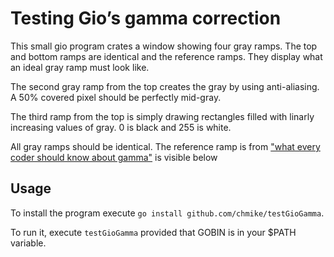 # Testing Gio’s gamma correction

This small gio program crates a window showing four gray ramps.
The top and bottom ramps are identical and the reference ramps. 
They display what an ideal gray ramp must look like. 

The second gray ramp from the top creates the gray by using 
anti-aliasing. A 50% covered pixel should be perfectly mid-gray.

The third ramp from the top is simply drawing rectangles filled 
with linarly increasing values of gray. 0 is black and 255 is white. 

All gray ramps should be identical. The reference ramp is from 
["what every coder should know about gamma"](https://blog.johnnovak.net/2016/09/21/what-every-coder-should-know-about-gamma/) is visible below

## Usage

To install the program execute `go install github.com/chmike/testGioGamma`.

To run it, execute `testGioGamma` provided that GOBIN is in your $PATH variable.